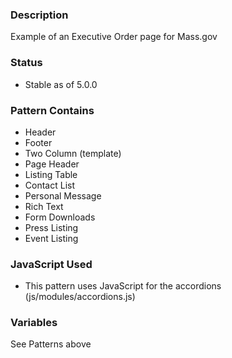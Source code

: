 ### Description
Example of an Executive Order page for Mass.gov

### Status
* Stable as of 5.0.0

### Pattern Contains
* Header
* Footer
* Two Column (template)
* Page Header
* Listing Table
* Contact List
* Personal Message
* Rich Text
* Form Downloads
* Press Listing
* Event Listing

### JavaScript Used
* This pattern uses JavaScript for the accordions (js/modules/accordions.js)

### Variables
See Patterns above
